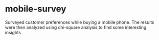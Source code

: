 # mobile-survey
Surveyed customer preferences while buying a mobile phone. The results were then analyzed using chi-square analysis to find some interesting insights
